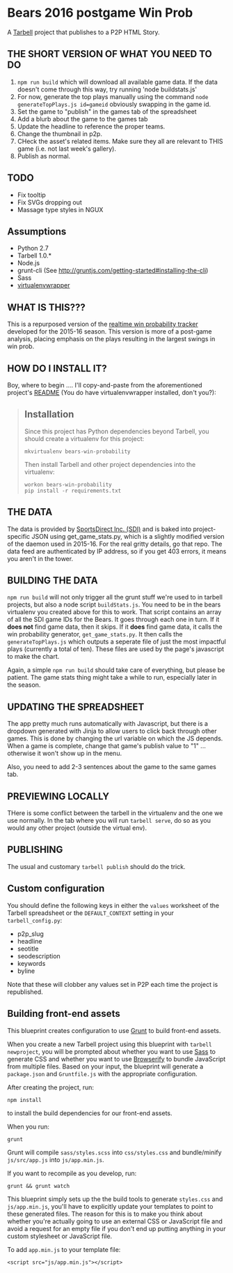 # Bears 2016 postgame Win Prob

A [Tarbell](http://tarbell.io) project that publishes to a P2P HTML Story.

THE SHORT VERSION OF WHAT YOU NEED TO DO
----------------------------------------

1. `npm run build` which will download all available game data. If the data doesn't come through this way, try running 'node buildstats.js'
2. For now, generate the top plays manually using the command `node generateTopPlays.js id=gameid` obviously swapping in the game id.
3. Set the game to "publish" in the games tab of the spreadsheet
4. Add a blurb about the game to the games tab
5. Update the headline to reference the proper teams.
6. Change the thumbnail in p2p.
7. CHeck the asset's related items. Make sure they all are relevant to THIS game (i.e. not last week's gallery).
8. Publish as normal.


TODO
----

- Fix tooltip
- Fix SVGs dropping out
- Massage type styles in NGUX

Assumptions
-----------
  
* Python 2.7
* Tarbell 1.0.\*
* Node.js
* grunt-cli (See http://gruntjs.com/getting-started#installing-the-cli)
* Sass
* [virtualenvwrapper](https://virtualenvwrapper.readthedocs.org/en/latest/)


WHAT IS THIS???
---------------

This is a repurposed version of the [realtime win probability tracker](https://tribune.unfuddle.com/a#/repositories/383/browse) developed for the 2015-16 season. This version is more of a post-game analysis, placing emphasis on the plays resulting in the largest swings in win prob.

HOW DO I INSTALL IT?
--------------------

Boy, where to begin .... I'll copy-and-paste from the aforementioned project's [README](https://tribune.unfuddle.com/a#/repositories/383/file?path=%2FREADME.md&commit=6388abf30dc14bc3800eeb3f02a309d4968f973d) (You do have virtualenvwrapper installed, don't you?):

> Installation
> ------------
>   
> Since this project has Python dependencies beyond Tarbell, you should create a virtualenv for this project:
>   
>     mkvirtualenv bears-win-probability
>   
> Then install Tarbell and other project dependencies into the virtualenv:
>   
>     workon bears-win-probability
>     pip install -r requirements.txt 
>   

THE DATA
--------

The data is provided by [SportsDirect Inc. (SDI)](https://sdixmlfeeds.sportsdirectinc.com:8443/login.action?os_destination=%2Findex.action) and is baked into project-specific JSON using get_game_stats.py, which is a slightly modified version of the daemon used in 2015-16. For the real gritty details, go that repo. The data feed are authenticated by IP address, so if you get 403 errors, it means you aren't in the tower.

BUILDING THE DATA
-----------------

`npm run build` will not only trigger all the grunt stuff we're used to in tarbell projects, but also a node script `buildStats.js`. You need to be in the bears virtualenv you created above for this to work. That script contains an array of all the SDI game IDs for the Bears. It goes through each one in turn. If it **does not** find game data, then it skips. If it **does** find game data, it calls the win probability generator, `get_game_stats.py`. It then calls the `generateTopPlays.js` which outputs a seperate file of just the most impactful plays (currently a total of ten). These files are used by the page's javascript to make the chart.

Again, a simple `npm run build` should take care of everything, but please be patient. The game stats thing might take a while to run, especially later in the season.

UPDATING THE SPREADSHEET
------------------------

The app pretty much runs automatically with Javascript, but there is a dropdown generated with Jinja to allow users to click back through other games. This is done by changing the url variable on which the JS depends. When a game is complete, change that game's publish value to "1" ... otherwise it won't show up in the menu. 

Also, you need to add 2-3 sentences about the game to the same games tab.

PREVIEWING LOCALLY
------------------

THere is some conflict between the tarbell in the virtualenv and the one we use normally. In the tab where you will run `tarbell serve`, do so as you would any other project (outside the virtual env).

PUBLISHING
----------

The usual and customary `tarbell publish` should do the trick.

Custom configuration
--------------------

You should define the following keys in either the `values` worksheet of the Tarbell spreadsheet or the `DEFAULT_CONTEXT` setting in your `tarbell_config.py`:

* p2p\_slug
* headline 
* seotitle
* seodescription
* keywords
* byline

Note that these will clobber any values set in P2P each time the project is republished.  

Building front-end assets
-------------------------

This blueprint creates configuration to use [Grunt](http://gruntjs.com/) to build front-end assets.

When you create a new Tarbell project using this blueprint with `tarbell newproject`, you will be prompted about whether you want to use [Sass](http://sass-lang.com/) to generate CSS and whether you want to use  [Browserify](http://browserify.org/) to bundle JavaScript from multiple files.  Based on your input, the blueprint will generate a `package.json` and `Gruntfile.js` with the appropriate configuration.

After creating the project, run:

    npm install

to install the build dependencies for our front-end assets.

When you run:

    grunt

Grunt will compile `sass/styles.scss` into `css/styles.css` and bundle/minify `js/src/app.js` into `js/app.min.js`.

If you want to recompile as you develop, run:

    grunt && grunt watch

This blueprint simply sets up the the build tools to generate `styles.css` and `js/app.min.js`, you'll have to explicitly update your templates to point to these generated files.  The reason for this is to make you think about whether you're actually going to use an external CSS or JavaScript file and avoid a request for an empty file if you don't end up putting anything in your custom stylesheet or JavaScript file.

To add `app.min.js` to your template file:

    
    <script src="js/app.min.js"></script>
    